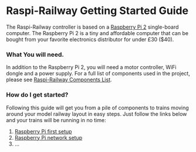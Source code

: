 Raspi-Railway Getting Started Guide
===================================

The Raspi-Railway controller is based on a [Raspberry Pi 2](https://www.raspberrypi.org/products/raspberry-pi-2-model-b/) single-board computer. The Raspberry Pi 2 is a tiny and affordable computer that can be bought from your favorite electronics distributor for under £30 ($40).

### What You will need.

In addition to the Raspberry Pi 2, you will need a motor controller, WiFi dongle and a power supply. For a full list of components used in the project, please see [Raspi-Railway Components List](raspi-railway-components-list.md).

### How do I get started?

Following this guide will get you from a pile of components to trains moving around your model railway layout in easy steps. Just follow the links below and your trains will be running in no time:

1. [Raspberry Pi first setup](raspberry-pi-first-setup.md)
2. [Raspberry Pi network setup](raspberry-pi-network-setup.md)
3. ...
